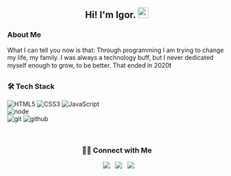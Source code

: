 <h2 align="center"> Hi! I'm Igor. <img src="https://github.com/souvikguria98/souvikguria98/blob/master/Hi.gif" width="25"></h2>

### About Me
What I can tell you now is that: Through programming I am trying to change my life, my family. I was always a technology buff, but I never dedicated myself enough to grow, to be better.
That ended in 2020:exclamation:

<h3>🛠 Tech Stack</h3>

![HTML5](https://img.shields.io/badge/html%205-grey?style=for-the-badge&logo=html5&logoColor=white&labelColor=8E2DE2)
![CSS3](https://img.shields.io/badge/css%203-grey?style=for-the-badge&logo=css3&logoColor=white&labelColor=8E2DE2)
![JavaScript](https://img.shields.io/badge/-JavaScript-grey?style=for-the-badge&logo=javascript&logoColor=white&labelColor=8E2DE2)
<br>
![node](https://img.shields.io/badge/-node-grey?style=for-the-badge&logo=node.js&logoColor=white&labelColor=8E2DE2)
<br>
![git](https://img.shields.io/badge/-git-grey?style=for-the-badge&logo=git&logoColor=white&labelColor=8E2DE2)
![github](https://img.shields.io/badge/-github-grey?style=for-the-badge&logo=github&logoColor=white&labelColor=8E2DE2)
<br>

</br>

<h3 align="center"> 🤝🏻 Connect with Me </h3>

<p align="center">  
&nbsp; <a href="https://www.instagram.com/igoraraujocruzz/" target="_blank" rel="noopener noreferrer"><img src="https://img.shields.io/badge/instagram-%23E4405F.svg?&style=for-the-badge&logo=instagram&logoColor=white" /></a>  
&nbsp; <a href="https://www.instagram.com/igoraraujocruzz/" target="_blank" rel="noopener noreferrer"><img src="https://img.shields.io/badge/linkedin-%230077B5.svg?&style=for-the-badge&logo=linkedin&logoColor=white" /></a>
&nbsp; <a href="mailto:igoraraujocruzz@gmail.com" target="_blank" rel="noopener noreferrer"><img src="https://img.shields.io/badge/-Gmail-c14438?style=for-the-badge&logo=Gmail&logoColor=white&link=mailto:seu_email" /></a>
</p>
